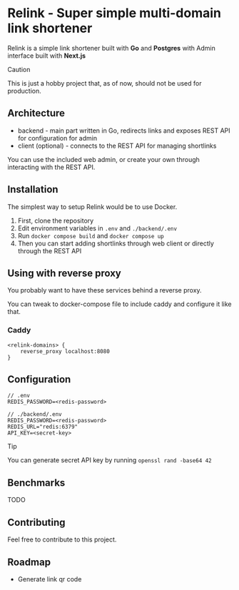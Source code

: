 # Relink - Super simple multi-domain link shortener

Relink is a simple link shortener built with **Go** and **Postgres**
with Admin interface built with **Next.js**

> [!CAUTION]  
> This is just a hobby project that, as of now, should not be used for production.

## Architecture

- backend - main part written in Go, redirects links and exposes REST API for configuration for admin
- client (optional) - connects to the REST API for managing shortlinks

You can use the included web admin, or create your own through interacting with the REST API.

## Installation

The simplest way to setup Relink would be to use Docker.

1. First, clone the repository
2. Edit environment variables in `.env` and `./backend/.env`
3. Run `docker compose build` and `docker compose up`
4. Then you can start adding shortlinks through web client or directly through the REST API

## Using with reverse proxy

You probably want to have these services behind a reverse proxy.

You can tweak to docker-compose file to include caddy and configure it like that.

### Caddy

```
<relink-domains> {
	reverse_proxy localhost:8080
}
```

## Configuration

```
// .env
REDIS_PASSWORD=<redis-password>
```

```
// ./backend/.env
REDIS_PASSWORD=<redis-password>
REDIS_URL="redis:6379"
API_KEY=<secret-key>
```

> [!TIP]  
> You can generate secret API key by running `openssl rand -base64 42`

## Benchmarks

TODO

## Contributing

Feel free to contribute to this project.

## Roadmap

- Generate link qr code
